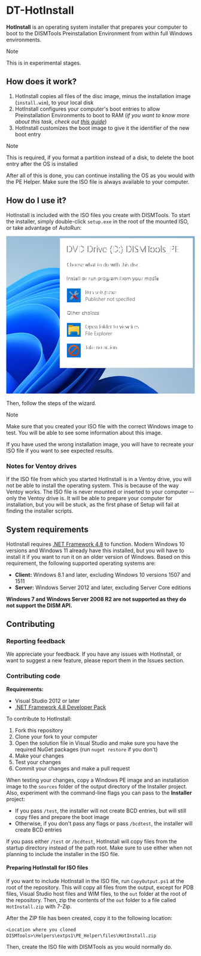 # DT-HotInstall

**HotInstall** is an operating system installer that prepares your computer to boot to the DISMTools Preinstallation Environment from within full Windows environments.

> [!NOTE]
> This is in experimental stages.

## How does it work?

1. HotInstall copies all files of the disc image, minus the installation image (`install.wim`), to your local disk
2. HotInstall configures your computer's boot entries to allow Preinstallation Environments to boot to RAM (*if you want to know more about this task, check out [this guide](https://learn.microsoft.com/en-us/answers/questions/563319/setup-bcd-to-boot-pe-from-ram)*)
3. HotInstall customizes the boot image to give it the identifier of the new boot entry

> [!NOTE]
> This is required, if you format a partition instead of a disk, to delete the boot entry after the OS is installed

After all of this is done, you can continue installing the OS as you would with the PE Helper. Make sure the ISO file is always available to your computer.

## How do I use it?

HotInstall is included with the ISO files you create with DISMTools. To start the installer, simply double-click `setup.exe` in the root of the mounted ISO, or take advantage of AutoRun:

<p align="center">
  <img src="https://github.com/CodingWonders/DT-HotInstall/blob/main/res/HotInstall_AutoRun.png" />
</p>

Then, follow the steps of the wizard.

> [!NOTE]
> Make sure that you created your ISO file with the correct Windows image to test. You will be able to see some information about this image.
>
> If you have used the wrong installation image, you will have to recreate your ISO file if you want to see expected results.

### Notes for Ventoy drives

If the ISO file from which you started HotInstall is in a Ventoy drive, you will not be able to install the operating system. This is because of the way Ventoy works. The ISO file is never mounted or inserted to your computer -- only the Ventoy drive is. It will be able to prepare your computer for installation, but you will be stuck, as the first phase of Setup will fail at finding the installer scripts.

## System requirements

HotInstall requires [.NET Framework 4.8](https://dotnet.microsoft.com/en-us/download/dotnet-framework/thank-you/net48-offline-installer) to function. Modern Windows 10 versions and Windows 11 already have this installed, but you will have to install it if you want to run it on an older version of Windows. Based on this requirement, the following supported operating systems are:

- **Client:** Windows 8.1 and later, excluding Windows 10 versions 1507 and 1511
- **Server:** Windows Server 2012 and later, excluding Server Core editions

**Windows 7 and Windows Server 2008 R2 are not supported as they do not support the DISM API.**

## Contributing

### Reporting feedback

We appreciate your feedback. If you have any issues with HotInstall, or want to suggest a new feature, please report them in the Issues section.

### Contributing code

**Requirements:**

- Visual Studio 2012 or later
- [.NET Framework 4.8 Developer Pack](https://dotnet.microsoft.com/en-us/download/dotnet-framework/thank-you/net48-developer-pack-offline-installer)

To contribute to HotInstall:

1. Fork this repository
2. Clone your fork to your computer
3. Open the solution file in Visual Studio and make sure you have the required NuGet packages (run `nuget restore` if you don't)
4. Make your changes
5. Test your changes
6. Commit your changes and make a pull request

When testing your changes, copy a Windows PE image and an installation image to the `sources` folder of the output directory of the Installer project. Also, experiment with the command-line flags you can pass to the **Installer** project:

- If you pass `/test`, the installer will not create BCD entries, but will still copy files and prepare the boot image
- Otherwise, if you don't pass any flags or pass `/bcdtest`, the installer will create BCD entries

If you pass either `/test` or `/bcdtest`, HotInstall will copy files from the startup directory instead of the path root. Make sure to use either when not planning to include the installer in the ISO file.

#### Preparing HotInstall for ISO files

If you want to include HotInstall in the ISO file, run `CopyOutput.ps1` at the root of the repository. This will copy all files from the output, except for PDB files, Visual Studio host files and WIM files, to the `out` folder at the root of the repository. Then, zip the contents of the `out` folder to a file called `HotInstall.zip` with 7-Zip.

After the ZIP file has been created, copy it to the following location:

```
<Location where you cloned DISMTools>\Helpers\extps1\PE_Helper\files\HotInstall.zip
```

Then, create the ISO file with DISMTools as you would normally do.